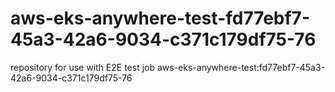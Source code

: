# aws-eks-anywhere-test-fd77ebf7-45a3-42a6-9034-c371c179df75-76
repository for use with E2E test job aws-eks-anywhere-test:fd77ebf7-45a3-42a6-9034-c371c179df75-76
